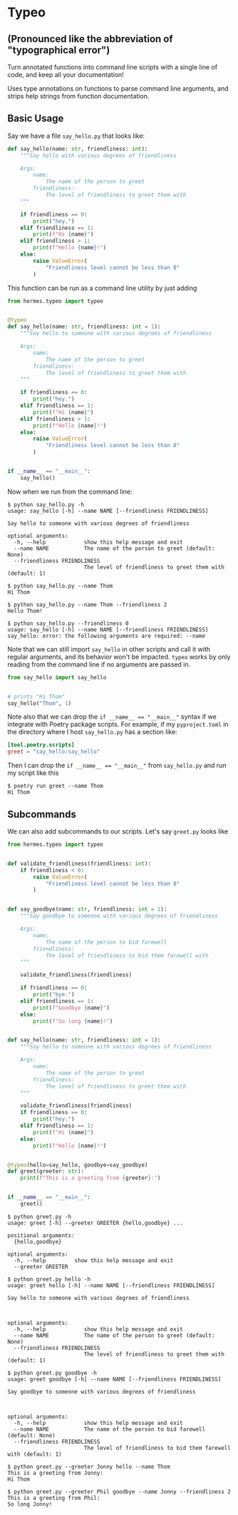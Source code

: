 # Typeo
## (Pronounced like the abbreviation of "typographical error")
Turn annotated functions into command line scripts with a single line of code, and keep all your documentation!

Uses type annotations on functions to parse command line arguments, and strips help strings from function documentation.


## Basic Usage

Say we have a file `say_hello.py` that looks like:
```python
def say_hello(name: str, friendliness: int):
    """Say hello with various degrees of friendliness

    Args:
        name:
            The name of the person to greet
        friendliness:
            The level of friendliness to greet them with
    """

    if friendliness == 0:
        print("hey.")
    elif friendliness == 1:
        print(f"Hi {name}")
    elif friendliness > 1:
        print(f"Hello {name}!")
    else:
        raise ValueError(
            "Friendliness level cannot be less than 0"
        )
```

This function can be run as a command line utility by just adding

```python
from hermes.typeo import typeo


@typeo
def say_hello(name: str, friendliness: int = 1):
    """Say hello to someone with various degrees of friendliness

    Args:
        name:
            The name of the person to greet
        friendliness:
            The level of friendliness to greet them with
    """

    if friendliness == 0:
        print("hey.")
    elif friendliness == 1:
        print(f"Hi {name}")
    elif friendliness > 1:
        print(f"Hello {name}!")
    else:
        raise ValueError(
            "Friendliness level cannot be less than 0"
        )


if __name__ == "__main__":
    say_hello()
```

Now when we run from the command line:
```console
$ python say_hello.py -h
usage: say_hello [-h] --name NAME [--friendliness FRIENDLINESS]

Say hello to someone with various degrees of friendliness

optional arguments:
  -h, --help            show this help message and exit
  --name NAME           The name of the person to greet (default: None)
  --friendliness FRIENDLINESS
                        The level of friendliness to greet them with (default: 1)

$ python say_hello.py --name Thom
Hi Thom

$ python say_hello.py --name Thom --friendliness 2
Hello Thom!

$ python say_hello.py --friendliness 0
usage: say_hello [-h] --name NAME [--friendliness FRIENDLINESS]
say_hello: error: the following arguments are required: --name
```

Note that we can still import `say_hello` in other scripts and call it with regular arguments, and its behavior won't be impacted. `typeo` works by only reading from the command line if no arguments are passed in.

```python
from say_hello import say_hello


# prints "Hi Thom"
say_hello("Thom", 1)
```

Note also that we can drop the `if __name__ == "__main__"` syntax if we integrate with Poetry package scripts. For example, if my `pyproject.toml` in the directory where I host `say_hello.py` has a section like:

```toml
[tool.poetry.scripts]
greet = "say_hello:say_hello"
```

Then I can drop the `if __name__ == "__main__"` from `say_hello.py` and run my script like this

```console
$ poetry run greet --name Thom
Hi Thom
```

## Subcommands

We can also add subcommands to our scripts. Let's say `greet.py` looks like

```python
from hermes.typeo import typeo


def validate_friendliness(friendliness: int):
    if friendliness < 0:
        raise ValueError(
            "Friendliness level cannot be less than 0"
        )


def say_goodbye(name: str, friendliness: int = 1):
    """Say goodbye to someone with various degrees of friendliness

    Args:
        name:
            The name of the person to bid farewell
        friendliness:
            The level of friendliness to bid them farewell with
    """

    validate_friendliness(friendliness)

    if friendliness == 0:
        print("bye.")
    elif friendliness == 1:
        print(f"Goodbye {name}")
    else:
        print(f"So long {name}!")


def say_hello(name: str, friendliness: int = 1):
    """Say hello to someone with various degrees of friendliness

    Args:
        name:
            The name of the person to greet
        friendliness:
            The level of friendliness to greet them with
    """

    validate_friendliness(friendliness)
    if friendliness == 0:
        print("hey.")
    elif friendliness == 1:
        print(f"Hi {name}")
    else:
        print(f"Hello {name}!")


@typeo(hello=say_hello, goodbye=say_goodbye)
def greet(greeter: str):
    print(f"This is a greeting from {greeter}:")


if __name__ == "__main__":
    greet()
```

```console
$ python greet.py -h
usage: greet [-h] --greeter GREETER {hello,goodbye} ...

positional arguments:
  {hello,goodbye}

optional arguments:
  -h, --help         show this help message and exit
  --greeter GREETER

$ python greet.py hello -h
usage: greet hello [-h] --name NAME [--friendliness FRIENDLINESS]

Say hello to someone with various degrees of friendliness



optional arguments:
  -h, --help            show this help message and exit
  --name NAME           The name of the person to greet (default: None)
  --friendliness FRIENDLINESS
                        The level of friendliness to greet them with (default: 1)

$ python greet.py goodbye -h
usage: greet goodbye [-h] --name NAME [--friendliness FRIENDLINESS]

Say goodbye to someone with various degrees of friendliness



optional arguments:
  -h, --help            show this help message and exit
  --name NAME           The name of the person to bid farewell (default: None)
  --friendliness FRIENDLINESS
                        The level of friendliness to bid them farewell with (default: 1)

$ python greet.py --greeter Jonny hello --name Thom
This is a greeting from Jonny:
Hi Thom

$ python greet.py --greeter Phil goodbye --name Jonny --friendliness 2
This is a greeting from Phil:
So long Jonny!
```
